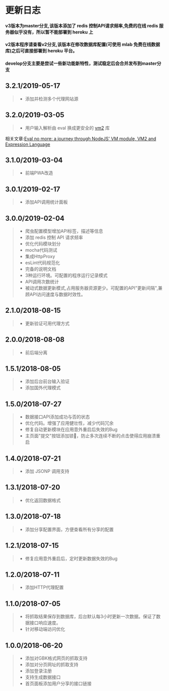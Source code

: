 # 更新日志

#### v3版本为master分支,该版本添加了 redis 控制API请求频率,免费的在线 redis 服务器似乎没有，所以暂不能部署到 heroku 上

#### v2版本程序请查看v2分支,该版本在修改数据库配置(可使用 mlab 免费在线数据库)之后可直接部署到 heroku 平台。

#### develop分支主要是尝试一些新功能新特性，测试稳定后会合并发布到master分支

## 3.2.1/2019-05-17
>* 添加并检测多个代理网站源

## 3.2.0/2019-03-05
>* 用户输入解析由 eval 换成更安全的 [vm2](https://github.com/patriksimek/vm2) 库

相关文章:[Eval no more: a journey through NodeJS' VM module, VM2 and Expression Language](https://odino.org/eval-no-more-understanding-vm-vm2-nodejs/)

## 3.1.0/2019-03-04
>* 前端PWA改造

## 3.0.1/2019-02-17
>* 添加API调用统计面板

## 3.0.0/2019-02-04
>* 爬虫配置模型增加API标签，描述等信息
>* 添加 redis 控制 API 请求频率
>* 优化代码模块划分
>* mocha代码测试
>* 集成HttpProxy
>* esLint代码规范化
>* 完备的说明文档
>* 3种运行环境。可配置的程序运行记录模式
>* API调用次数统计
>* 被动式数据更新模式,占用服务器资源更少。可配置的API"更新间隔",兼顾API访问速度与数据时效性。

## 2.1.0/2018-08-15
>* 更新验证可用代理方式

## 2.0.0/2018-08-08
>* 前后端分离

## 1.5.1/2018-08-05
>* 添加后台前台输入验证
>* 添加国外代理模式

## 1.5.0/2018-07-27
>* 数据接口API添加成功与否的状态
>* 优化代码。增强了应用健壮性，减少代码冗余
>* 修复自动更新模块在应用意外重启后失效的Bug
>* 主页面"提交"按钮添加锁🔐，防止多次连续不断的点击使得应用崩溃重启

## 1.4.0/2018-07-21
>* 添加 JSONP 调用支持

## 1.3.1/2018-07-20
>* 优化返回数据格式

## 1.3.0/2018-07-18
>* 添加分享配置界面，方便查看所有分享的配置

## 1.2.1/2018-07-15
>* 修复应用意外重启后，定时更新数据失效的Bug

## 1.2.0/2018-07-11
>* 添加HTTP代理配置

## 1.1.0/2018-07-05
>* 将抓取结果保存到数据库，后台默认每3小时更新一次数据。保证了数据接口响应速度。
>* 针对移动端访问优化

## 1.0.0/2018-06-20
>* 添加对GBK格式网页的抓取支持
>* 添加对分页网址的抓取支持
>* 添加登录注册
>* 支持生成数据接口
>* 首页面板添加用户分享的接口链接

